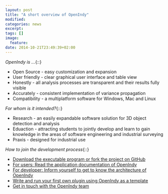 ```yaml
---
layout: post
title: "A short overview of OpenIndy"
modified:
categories: news
excerpt:
tags: []
image:
  feature:
date: 2014-10-21T23:49:39+02:00
---
```


*OpenIndy is ...*{::}

* Open Source - easy customization and expansion
* User friendly - clear graphical user interface and table view
* Honestly - all analysis processes are transparent and their results fully visible
* Accurately - consistent implementation of variance propagation
* Compatibility - a multiplatform software for Windows, Mac and Linux



*For whom is it intended?*{::}<!-- more -->

* Research - an easily expandable software solution for 3D object detection and analysis
* Eduaction - attracting students to jointly develop and learn to gain knowledge in the areas of software engineering and industrial surveying
* Praxis - designed for industrial use

*How to join the development process*{::}

* [Download the executable program or fork the project on GitHub](/download)
* [For users: Read the application documentation of OpenIndy](/documentation/docu-usr.html)
* [For developer: Inform yourself to get to know the architecture of OpenIndy](/documentation/docu-dev.html)
* [Write and run your first own plugin using OpenIndy as a template](/documentation/plugins.html)
* [Get in touch with the OpenIndy team](http://sigma3d.de/unternehmen/service/kontakt.html)

<br><br>